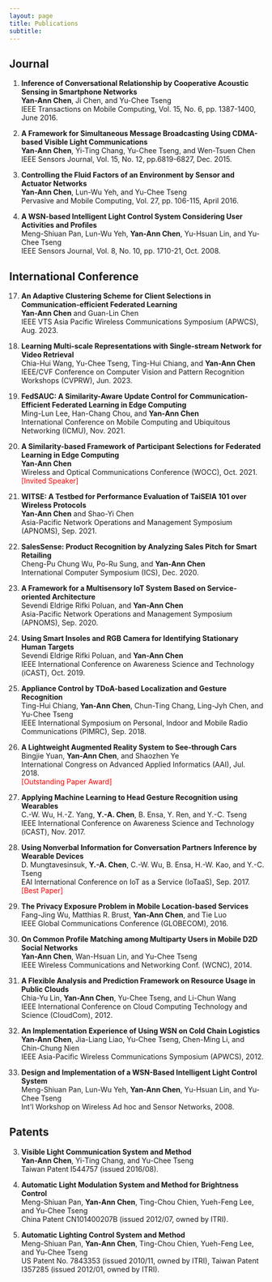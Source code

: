 ```yaml
---
layout: page
title: Publications
subtitle: 
---
```


## Journal
1. **Inference of Conversational Relationship by Cooperative Acoustic Sensing in Smartphone Networks**<br>
**Yan-Ann Chen**, Ji Chen, and Yu-Chee Tseng<br>
IEEE Transactions on Mobile Computing, Vol. 15, No. 6, pp. 1387-1400, June 2016.

2. **A Framework for Simultaneous Message Broadcasting Using CDMA-based Visible Light Communications**<br>
**Yan-Ann Chen**, Yi-Ting Chang, Yu-Chee Tseng, and Wen-Tsuen Chen<br>
IEEE Sensors Journal, Vol. 15, No. 12, pp.6819-6827, Dec. 2015.

3. **Controlling the Fluid Factors of an Environment by Sensor and Actuator Networks**<br>
**Yan-Ann Chen**, Lun-Wu Yeh, and Yu-Chee Tseng<br>
Pervasive and Mobile Computing, Vol. 27, pp. 106-115, April 2016.

4. **A WSN-based Intelligent Light Control System Considering User Activities and Profiles**<br>
Meng-Shiuan Pan, Lun-Wu Yeh, **Yan-Ann Chen**, Yu-Hsuan Lin, and Yu-Chee Tseng<br>
IEEE Sensors Journal, Vol. 8, No. 10, pp. 1710-21, Oct. 2008.

## International Conference
17. **An Adaptive Clustering Scheme for Client Selections in Communication-efficient Federated Learning**<br>
**Yan-Ann Chen** and Guan-Lin Chen<br>
IEEE VTS Asia Pacific Wireless Communications Symposium (APWCS), Aug. 2023.

16. **Learning Multi-scale Representations with Single-stream Network for Video Retrieval**<br>
Chia-Hui Wang, Yu-Chee Tseng, Ting-Hui Chiang, and **Yan-Ann Chen**<br>
IEEE/CVF Conference on Computer Vision and Pattern Recognition Workshops (CVPRW), Jun. 2023.

15. **FedSAUC: A Similarity-Aware Update Control for Communication-Efficient Federated Learning in Edge Computing**<br>
Ming-Lun Lee, Han-Chang Chou, and **Yan-Ann Chen**<br>
International Conference on Mobile Computing and Ubiquitous Networking (ICMU), Nov. 2021.

14. **A Similarity-based Framework of Participant Selections for Federated Learning in Edge Computing**<br>
**Yan-Ann Chen**<br>
Wireless and Optical Communications Conference (WOCC), Oct. 2021.<br>
<span style="color:red">[Invited Speaker]</span>

13. **WITSE: A Testbed for Performance Evaluation of TaiSEIA 101 over Wireless Protocols**<br>
**Yan-Ann Chen** and Shao-Yi Chen<br>
Asia-Pacific Network Operations and Management Symposium (APNOMS), Sep. 2021.

12. **SalesSense: Product Recognition by Analyzing Sales Pitch for Smart Retailing**<br>
Cheng-Pu Chung Wu, Po-Ru Sung, and **Yan-Ann Chen**<br>
International Computer Symposium (ICS), Dec. 2020.

11. **A Framework for a Multisensory IoT System Based on Service-oriented Architecture**<br>
Sevendi Eldrige Rifki Poluan, and **Yan-Ann Chen**<br>
Asia-Pacific Network Operations and Management Symposium (APNOMS), Sep. 2020.

10. **Using Smart Insoles and RGB Camera for Identifying Stationary Human Targets**<br>
Sevendi Eldrige Rifki Poluan, and **Yan-Ann Chen**<br>
IEEE International Conference on Awareness Science and Technology (iCAST), Oct. 2019.

9. **Appliance Control by TDoA-based Localization and Gesture Recognition**<br>
Ting-Hui Chiang, **Yan-Ann Chen**, Chun-Ting Chang, Ling-Jyh Chen, and Yu-Chee Tseng<br>
IEEE International Symposium on Personal, Indoor and Mobile Radio Communications (PIMRC), Sep. 2018.

8. **A Lightweight Augmented Reality System to See-through Cars**<br>
Bingjie Yuan, **Yan-Ann Chen**, and Shaozhen Ye<br>
International Congress on Advanced Applied Informatics (AAI), Jul. 2018.<br>
<span style="color:red">[Outstanding Paper Award]</span>

7. **Applying Machine Learning to Head Gesture Recognition using Wearables**<br>
C.-W. Wu, H.-Z. Yang, **Y.-A. Chen**, B. Ensa, Y. Ren, and Y.-C. Tseng<br>
IEEE International Conference on Awareness Science and Technology (iCAST), Nov. 2017.

6. **Using Nonverbal Information for Conversation Partners Inference by Wearable Devices**<br>
D. Mungtavesinsuk, **Y.-A. Chen**, C.-W. Wu, B. Ensa, H.-W. Kao, and Y.-C. Tseng<br>
EAI International Conference on IoT as a Service (IoTaaS), Sep. 2017.<br>
<span style="color:red">[Best Paper]</span>

5. **The Privacy Exposure Problem in Mobile Location-based Services**<br>
Fang-Jing Wu, Matthias R. Brust, **Yan-Ann Chen**, and Tie Luo<br>
IEEE Global Communications Conference (GLOBECOM), 2016.

4. **On Common Profile Matching among Multiparty Users in Mobile D2D Social Networks**<br>
**Yan-Ann Chen**, Wan-Hsuan Lin, and Yu-Chee Tseng<br>
IEEE Wireless Communications and Networking Conf. (WCNC), 2014.

3. **A Flexible Analysis and Prediction Framework on Resource Usage in Public Clouds**<br>
Chia-Yu Lin, **Yan-Ann Chen**, Yu-Chee Tseng, and Li-Chun Wang<br>
IEEE International Conference on Cloud Computing Technology and Science (CloudCom), 2012.

2. **An Implementation Experience of Using WSN on Cold Chain Logistics**<br>
**Yan-Ann Chen**, Jia-Liang Liao, Yu-Chee Tseng, Chen-Ming Li, and Chin-Chung Nien<br>
IEEE Asia-Pacific Wireless Communications Symposium (APWCS), 2012.

1. **Design and Implementation of a WSN-Based Intelligent Light Control System**<br>
Meng-Shiuan Pan, Lun-Wu Yeh, **Yan-Ann Chen**, Yu-Hsuan Lin, and Yu-Chee Tseng<br>
Int'l Workshop on Wireless Ad hoc and Sensor Networks, 2008.

## Patents
3. **Visible Light Communication System and Method**<br>
**Yan-Ann Chen**, Yi-Ting Chang, and Yu-Chee Tseng<br>
Taiwan Patent I544757 (issued 2016/08).

2. **Automatic Light Modulation System and Method for Brightness Control**<br>
Meng-Shiuan Pan, **Yan-Ann Chen**, Ting-Chou Chien, Yueh-Feng Lee, and Yu-Chee Tseng<br>
China Patent CN101400207B (issued 2012/07, owned by ITRI).

1. **Automatic Lighting Control System and Method**<br>
Meng-Shiuan Pan, **Yan-Ann Chen**, Ting-Chou Chien, Yueh-Feng Lee, and Yu-Chee Tseng<br>
US Patent No. 7843353 (issued 2010/11, owned by ITRI), Taiwan Patent I357285 (issued 2012/01, owned by ITRI).
